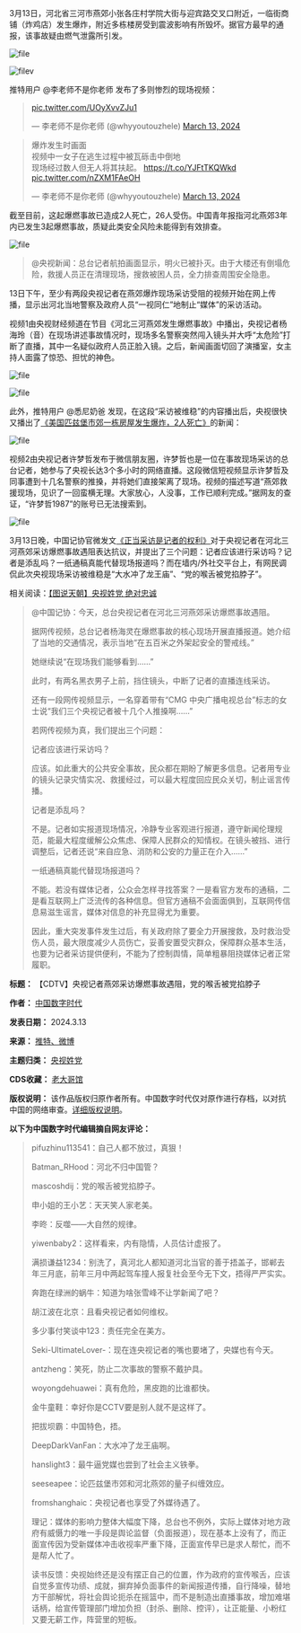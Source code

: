 
3月13日，河北省三河市燕郊小张各庄村学院大街与迎宾路交叉口附近，一临街商铺（炸鸡店）发生爆炸，附近多栋楼房受到震波影响有所毁坏。据官方最早的通报，该事故疑由燃气泄露所引发。


![file](https://chinadigitaltimes.net/chinese/files/2024/03/image-1710335164192.png)  

![filev](https://chinadigitaltimes.net/chinese/files/2024/03/image-1710330535537.png)


推特用户 @李老师不是你老师 发布了多则惨烈的现场视频：



> 
> [pic.twitter.com/UOyXvvZJu1](https://t.co/UOyXvvZJu1)
> 
> 
> — 李老师不是你老师 (@whyyoutouzhele) [March 13, 2024](https://twitter.com/whyyoutouzhele/status/1767717669015552418?ref_src=twsrc%5Etfw)
> 
> 




> 
> 爆炸发生时画面  
> 视频中一女子在逃生过程中被瓦砾击中倒地  
> 现场经过数人但无人将其扶起。 <https://t.co/YJFtTKQWkd> [pic.twitter.com/nZXM1FAeOH](https://t.co/nZXM1FAeOH)
> 
> 
> — 李老师不是你老师 (@whyyoutouzhele) [March 13, 2024](https://twitter.com/whyyoutouzhele/status/1767829983290864088?ref_src=twsrc%5Etfw)
> 
> 



截至目前，这起爆燃事故已造成2人死亡，26人受伤。中国青年报指河北燕郊3年内已发生3起爆燃事故，质疑此类安全风险未能得到有效排查。


![file](https://chinadigitaltimes.net/chinese/files/2024/03/image-1710330649844.png)



> 
> @央视新闻：总台记者航拍画面显示，明火已被扑灭。由于大楼还有倒塌危险，救援人员正在清理现场，搜救被困人员，全力排查周围安全隐患。
> 
> 
> 



13日下午，至少有两段央视记者在燕郊爆炸现场采访受阻的视频开始在网上传播，显示出河北当地警察及政府人员“一视同仁”地制止“媒体”的采访活动。


视频1由央视财经频道在节目《河北三河燕郊发生爆燃事故》中播出，央视记者杨海玲（音）在现场讲述事故情况时，现场多名警察突然闯入镜头并大呼“太危险”打断了直播，其中一名疑似政府人员正脸入镜。之后，新闻画面切回了演播室，女主持人面露了惊恐、担忧的神色。


![file](https://chinadigitaltimes.net/chinese/files/2024/03/image-1710335982682.png)  

![file](https://chinadigitaltimes.net/chinese/files/2024/03/image-1710335991360.png)



此外，推特用户 @悉尼奶爸 发现，在这段“采访被维稳”的内容播出后，央视很快又播出了[《美国匹兹堡市郊一栋房屋发生爆炸，2人死亡》](https://twitter.com/SydneyDaddy1/status/1767857630452805976 "《美国匹兹堡市郊一栋房屋发生爆炸，2人死亡》")的新闻：


![file](https://chinadigitaltimes.net/chinese/files/2024/03/image-1710337976804.png)


视频2由央视记者许梦哲发布于微信朋友圈，许梦哲也是一位在事故现场采访的总台记者，她参与了央视长达3个多小时的网络直播。这段微信短视频显示许梦哲及同事遭到十几名警察的推搡，并将她们直接架离了现场。视频的描述写道“燕郊救援现场，见识了一回蛮横无理。大家放心，人没事，工作已顺利完成。”据网友的查证，“许梦哲1987”的账号已无法搜索到。


![file](https://chinadigitaltimes.net/chinese/files/2024/03/image-1710336787195.png)  




3月13日晚，中国记协官微发文[《正当采访是记者的权利》](https://www.bjnews.com.cn/detail/1710337248129175.html "《正当采访是记者的权利》")对于央视记者在河北三河燕郊采访爆燃事故遇阻表达抗议，并提出了三个问题：记者应该进行采访吗？记者是添乱吗？一纸通稿真能代替现场报道吗？而在墙内/外社交平台上，有网民调侃此次央视现场采访被维稳是“大水冲了龙王庙”、“党的喉舌被党掐脖子”。


相关阅读：[【图说天朝】央视姓党 绝对忠诚](https://chinadigitaltimes.net/chinese/429604.html "【图说天朝】央视姓党 绝对忠诚")



> 
> @中国记协：今天，总台央视记者在河北三河燕郊采访爆燃事故遇阻。
> 
> 
> 据网传视频，总台记者杨海灵在爆燃事故的核心现场开展直播报道。她介绍了当地的交通情况，表示当地“在五百米之外架起安全的警戒线。”
> 
> 
> 她继续说“在现场我们能够看到……”
> 
> 
> 此时，有两名黑衣男子上前，挡住镜头，中断了记者的直播连线采访。
> 
> 
> 还有一段网传视频显示，一名穿着带有“CMG 中央广播电视总台”标志的女士说“我们三个央视记者被十几个人推搡啊……”
> 
> 
> 若网传视频为真，我们提出三个问题：
> 
> 
> 记者应该进行采访吗？
> 
> 
> 应该。如此重大的公共安全事故，民众都在期盼了解更多信息。记者用专业的镜头记录灾情实况、救援经过，可以最大程度回应民众关切，制止谣言传播。
> 
> 
> 记者是添乱吗？
> 
> 
> 不是。记者如实报道现场情况，冷静专业客观进行报道，遵守新闻伦理规范，能最大程度缓解公众焦虑、保障人民群众的知情权。在镜头被挡、进行调整后，记者还说“来自应急、消防和公安的力量正在介入……”
> 
> 
> 一纸通稿真能代替现场报道吗？
> 
> 
> 不能。若没有媒体记者，公众会怎样寻找答案？一是看官方发布的通稿，二是看互联网上广泛流传的各种信息。但官方通稿不会面面俱到，互联网传信息易滋生谣言，媒体对信息的补充显得尤为重要。
> 
> 
> 因此，重大突发事件发生过后，有关政府除了要全力开展搜救，及时救治受伤人员，最大限度减少人员伤亡，妥善安置受灾群众，保障群众基本生活，也要为记者采访提供便利，不能为了控制舆情，简单粗暴阻挠媒体记者正常履职。
> 
> 
> 




**标题：** 【CDTV】央视记者燕郊采访爆燃事故遇阻，党的喉舌被党掐脖子  

**作者：** [中国数字时代](https://chinadigitaltimes.net/space/中国数字时代)  

**发表日期：** 2024.3.13  

**来源：** [推特、微博](https://chinadigitaltimes.net/chinese/feed)  

**主题归类：** [央视姓党](https://chinadigitaltimes.net/space/央视姓党)  

**CDS收藏：** [老大哥馆](https://chinadigitaltimes.net/space/%E8%80%81%E5%A4%A7%E5%93%A5%E9%A6%86)  

**版权说明：** 该作品版权归原作者所有。中国数字时代仅对原作进行存档，以对抗中国的网络审查。[详细版权说明](https://chinadigitaltimes.net/chinese/copyright)。


**以下为中国数字时代编辑摘自网友评论：** 



> 
> pifuzhinu113541：自己人都不放过，真狠！
> 
> 
> Batman\_RHood：河北不归中国管？
> 
> 
> mascoshdij：党的喉舌被党掐脖子。
> 
> 
> 申小姐的王小艺：天天笑人家老美。
> 
> 
> 李昸：反噬——大自然的规律。
> 
> 
> yiwenbaby2：这样看来，内有隐情，人员估计虚报了。
> 
> 
> 满损谦益1234：别洗了，真河北人都知道河北当官的善于捂盖子，邯郸去年三月底，前年三月中两起驾车撞人报复社会至今无下文，捂得严严实实。
> 
> 
> 奔跑在绿洲的蜗牛：知道为啥张雪峰不让学新闻了吧？
> 
> 
> 胡江波在北京：且看央视记者如何维权。
> 
> 
> 多少事付笑谈中123：责任完全在美方。
> 
> 
> Seki-UltimateLover-：现在连央视记者的嘴也要堵了，央媒也有今天。
> 
> 
> antzheng：笑死，防止二次事故的警察不戴护具。
> 
> 
> woyongdehuawei：真有危险，黑皮跑的比谁都快。
> 
> 
> 金牛童鞋：幸好你是CCTV要是别人就不是这样了。
> 
> 
> 把拔坝霸：中国特色，捂。
> 
> 
> DeepDarkVanFan：大水冲了龙王庙啊。
> 
> 
> hanslight3：最牛逼党媒也尝到了社会主义铁拳。
> 
> 
> seeseapee：论匹兹堡市郊和河北燕郊的量子纠缠效应。
> 
> 
> fromshanghaic：央视记者也享受了外媒待遇了。
> 
> 
> 理记：媒体的影响力整体大幅度下降，总台也不例外，实际上媒体对地方政府有威慑力的唯一手段是舆论监督（负面报道），现在基本上没有了，而正面宣传因为受新媒体冲击收视率严重下降，正面宣传早已是求人帮忙，而不是帮人忙了。
> 
> 
> 读书反馈：央视始终还是没有摆正自己的位置，作为政府的宣传喉舌，应该自觉多宣传功绩、成就，摒弃掉负面事件的新闻报道传播，自行降噪，替地方干部解忧，将社会舆论扼杀在摇篮中，而不是制造出直播事故，增加难堪话柄，给宣传管理部门增加负担（封杀、删除、控评），让正能量、小粉红又要无薪工作，阵营里的短板。
> 
> 
> 

